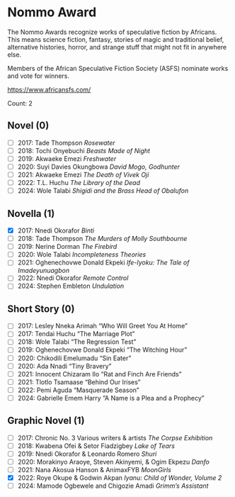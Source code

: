 # Nommo Award

The Nommo Awards recognize works of speculative fiction by Africans. This
means science fiction, fantasy, stories of magic and traditional belief,
alternative histories, horror, and strange stuff that might not fit in
anywhere else.

Members of the African Speculative Fiction Society (ASFS) nominate works and
vote for winners.

https://www.africansfs.com/

Count: 2

## Novel (0)

- [ ] 2017: Tade Thompson _Rosewater_
- [ ] 2018: Tochi Onyebuchi _Beasts Made of Night_
- [ ] 2019: Akwaeke Emezi _Freshwater_
- [ ] 2020: Suyi Davies Okungbowa _David Mogo, Godhunter_
- [ ] 2021: Akwaeke Emezi _The Death of Vivek Oji_
- [ ] 2022: T.L. Huchu _The Library of the Dead_
- [ ] 2024: Wole Talabi _Shigidi and the Brass Head of Obalufon_

## Novella (1)

- [x] 2017: Nnedi Okorafor _Binti_
- [ ] 2018: Tade Thompson _The Murders of Molly Southbourne_
- [ ] 2019: Nerine Dorman _The Firebird_
- [ ] 2020: Wole Talabi _Incompleteness Theories_
- [ ] 2021: Oghenechovwe Donald Ekpeki _Ife-Iyoku: The Tale of Imadeyunuagbon_
- [ ] 2022: Nnedi Okorafor _Remote Control_
- [ ] 2024: Stephen Embleton _Undulation_

## Short Story (0)

- [ ] 2017: Lesley Nneka Arimah “Who Will Greet You At Home”
- [ ] 2017: Tendai Huchu “The Marriage Plot”
- [ ] 2018: Wole Talabi “The Regression Test”
- [ ] 2019: Oghenechovwe Donald Ekpeki “The Witching Hour”
- [ ] 2020: Chikodili Emelumadu “Sin Eater”
- [ ] 2020: Ada Nnadi “Tiny Bravery”
- [ ] 2021: Innocent Chizaram Ilo “Rat and Finch Are Friends”
- [ ] 2021: Tlotlo Tsamaase “Behind Our Irises”
- [ ] 2022: Pemi Aguda “Masquerade Season”
- [ ] 2024: Gabrielle Emem Harry “A Name is a Plea and a Prophecy”

## Graphic Novel (1)

- [ ] 2017: Chronic No. 3 Various writers & artists _The Corpse Exhibition_
- [ ] 2018: Kwabena Ofei & Setor Fiadzigbey _Lake of Tears_
- [ ] 2019: Nnedi Okorafor & Leonardo Romero _Shuri_
- [ ] 2020: Morakinyo Araoye, Steven Akinyemi, & Ogim Ekpezu _Danfo_
- [ ] 2021: Nana Akosua Hanson & AnimaxFYB _MoonGirls_
- [x] 2022: Roye Okupe & Godwin Akpan _Iyanu: Child of Wonder, Volume 2_
- [ ] 2024: Mamode Ogbewele and Chigozie Amadi _Grimm’s Assistant_
